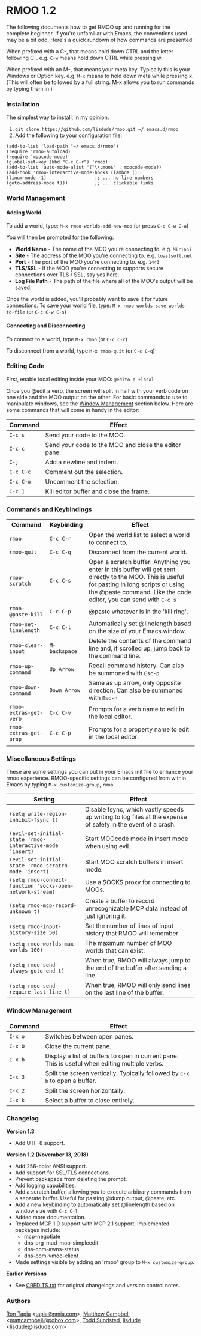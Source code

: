 # RMOO 1.2

The following documents how to get RMOO up and running for the complete beginner. If you're unfamiliar with Emacs, the conventions used may be a bit odd. Here's a quick rundown of how commands are presented:

When prefixed with a C-, that means hold down CTRL and the letter following C-. e.g. `C-w` means hold down CTRL while pressing w.

When prefixed with an M-, that means your meta key. Typically this is your Windows or Option key. e.g. `M-x` means to hold down meta while pressing x. (This will often be followed by a full string. M-x allows you to run commands by typing them in.)

### Installation
The simplest way to install, in my opinion:
1. `git clone https://github.com/lisdude/rmoo.git ~/.emacs.d/rmoo`
2. Add the following to your configuration file:
```
(add-to-list 'load-path "~/.emacs.d/rmoo")
(require 'rmoo-autoload)
(require 'moocode-mode)
(global-set-key (kbd "C-c C-r") 'rmoo)
(add-to-list 'auto-mode-alist '("\\.moo$" . moocode-mode))
(add-hook 'rmoo-interactive-mode-hooks (lambda ()
(linum-mode -1)                  ;; ... no line numbers
(goto-address-mode t)))          ;; ... clickable links
```

### World Management
#### Adding World
To add a world, type: `M-x rmoo-worlds-add-new-moo` (or press `C-c C-w C-a`)

You will then be prompted for the following:
- __World Name__ - The name of the MOO you're connecting to. e.g. `Miriani`
- __Site__ - The address of the MOO you're connecting to. e.g. `toastsoft.net`
- __Port__ - The port of the MOO you're connecting to. e.g. `1443`
- __TLS/SSL__ - If the MOO you're connecting to supports secure connections over TLS / SSL, say yes here.
- __Log File Path__ - The path of the file where all of the MOO's output will be saved.

Once the world is added, you'll probably want to save it for future connections. To save your world file, type: `M-x rmoo-worlds-save-worlds-to-file` (or `C-c C-w C-s`)

#### Connecting and Disconnecting
To connect to a world, type `M-x rmoo` (or `C-c C-r`)

To disconnect from a world, type `M-x rmoo-quit` (or `C-c C-q`)

### Editing Code
First, enable local editing inside your MOO: `@edito-o +local`

Once you @edit a verb, the screen will split in half with your verb code on one side and the MOO output on the other. For basic commands to use to manipulate windows, see the [Window Management](#Window-Management) section below. Here are some commands that will come in handy in the editor:

| Command   | Effect                                               |
| --------- | ---------------------------------------------------- |
| `C-c s`   | Send your code to the MOO.                           |
| `C-c c`   | Send your code to the MOO and close the editor pane. |
| `C-j`     | Add a newline and indent.                            |
| `C-c C-c` | Comment out the selection.                           |
| `C-c C-u` | Uncomment the selection.                             |
| `C-c ]`   | Kill editor buffer and close the frame.              |

### Commands and Keybindings
| Command                | Keybinding    | Effect                                                                                                                                                                                                              |
| ---------------------- | ------------- | ------------------------------------------------------------------------------------------------------------------------------------------------------------------------------------------------------------------- |
| `rmoo`                 | `C-c C-r`     | Open the world list to select a world to connect to.                                                                                                                                                                |
| `rmoo-quit`            | `C-c C-q`     | Disconnect from the current world.                                                                                                                                                                                  |
| `rmoo-scratch`         | `C-c C-s`     | Open a scratch buffer. Anything you enter in this buffer will get sent directly to the MOO. This is useful for pasting in long scripts or using the @paste command. Like the code editor, you can send with `C-c s` |
| `rmoo-@paste-kill`     | `C-c C-p`     | @paste whatever is in the 'kill ring'.                                                                                                                                                                              |
| `rmoo-set-linelength`  | `C-c C-l`     | Automatically set @linelength based on the size of your Emacs window.                                                                                                                                               |
| `rmoo-clear-input`     | `M-backspace` | Delete the contents of the command line and, if scrolled up, jump back to the command line.                                                                                                                         |
| `rmoo-up-command`      | `Up Arrow`    | Recall command history. Can also be summoned with `Esc-p`                                                                                                                                                           |
| `rmoo-down-command`    | `Down Arrow`  | Same as up arrow, only opposite direction. Can also be summoned with `Esc-n`                                                                                                                                        |
| `rmoo-extras-get-verb` | `C-c C-v`     | Prompts for a verb name to edit in the local editor.                                                                                                                                                                |
| `rmoo-extras-get-prop` | `C-c C-p`     | Prompts for a property name to edit in the local editor.                                                                                                                                                            |
|                        |               |                                                                                                                                                                                                                     |

### Miscellaneous Settings
These are some settings you can put in your Emacs init file to enhance your rmoo experience. RMOO-specific settings can be configured from within Emacs by typing `M-x customize-group`, `rmoo`.

| Setting                                                   | Effect                                                                                                       |
| --------------------------------------------------------- | ------------------------------------------------------------------------------------------------------------ |
| `(setq write-region-inhibit-fsync t)`                     | Disable fsync, which vastly speeds up writing to log files at the expense of safety in the event of a crash. |
| `(evil-set-initial-state 'rmoo-interactive-mode 'insert)` | Start MOOcode mode in insert mode when using evil.                                                           |
| `(evil-set-initial-state 'rmoo-scratch-mode 'insert)`     | Start MOO scratch buffers in insert mode.                                                                    |
| `(setq rmoo-connect-function 'socks-open-network-stream)` | Use a SOCKS proxy for connecting to MOOs.                                                                    |
| `(setq rmoo-mcp-record-unknown t)`                        | Create a buffer to record unrecognizable MCP data instead of just ignoring it.                               |
| `(setq rmoo-input-history-size 50)`                       | Set the number of lines of input history that RMOO will remember.                                            |
| `(setq rmoo-worlds-max-worlds 100)`                       | The maximum number of MOO worlds that can exist.                                                             |
| `(setq rmoo-send-always-goto-end t)`                      | When true, RMOO will always jump to the end of the buffer after sending a line.                              |
| `(setq rmoo-send-require-last-line t)`                    | When true, RMOO will only send lines on the last line of the buffer.                                         |

### Window Management
| Command | Effect                                                                                         |
| ------- | ---------------------------------------------------------------------------------------------- |
| `C-x o` | Switches between open panes.                                                                   |
| `C-x 0` | Close the current pane.                                                                        |
| `C-x b` | Display a list of buffers to open in current pane. This is useful when editing multiple verbs. |
| `C-x 3` | Split the screen vertically. Typically followed by `C-x b` to open a buffer.                   |
| `C-x 2` | Split the screen horizontally.                                                                 |
| `C-x k` | Select a buffer to close entirely.                                                             |

### Changelog
__Version 1.3__
- Add UTF-8 support.

__Version 1.2 (November 13, 2018)__
- Add 256-color ANSI support.
- Add support for SSL/TLS connections.
- Prevent backspace from deleting the prompt.
- Add logging capabilities.
- Add a scratch buffer, allowing you to execute arbitrary commands from a separate buffer. Useful for pasting @dump output, @paste, etc.
- Add a new keybinding to automatically set @linelength based on window size with `C-c C-l`
- Added more documentation.
- Replaced MCP 1.0 support with MCP 2.1 support. Implemented packages include:
    - mcp-negotiate
    - dns-org-mud-moo-simpleedit
    - dns-com-awns-status
    - dns-com-vmoo-client
- Made settings visible by adding an 'rmoo' group to `M-x customize-group`.

__Earlier Versions__
- See [CREDITS.txt](CREDITS.txt) for original changelogs and version control notes.

### Authors
[Ron Tapia](http://www.nmia.com/~tapia/) <[tapia@nmia.com](mailto:tapia@nmia.com)>, [Matthew Campbell](http://www.pobox.com/~mattcampbell/) <[mattcampbell@pobox.com](mailto:mattcampbell@pobox.com)>, [Todd Sundsted](https://github.com/toddsundsted), [lisdude](https://www.lisdude.com) <[lisdude@lisdude.com](mailto:lisdude@lisdude.com)>
